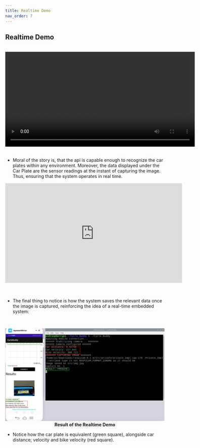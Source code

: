 ```yaml
---
title: Realtime Demo
nav_order: 7
---
```


## Realtime Demo
<br>
<div align="center">
  <video width="600" controls>
    <source src="videos/outdoor-demo-fix1.mp4" type="video/mp4">
  </video>
</div>
<br>

* Moral of the story is, that the api is capable enough to recognize the car plates within any environment. Moreover, the data displayed under the Car Plate are the sensor readings at the instant of capturing the image. Thus, ensuring that the system operates in real time. <br>

<p align="center">
 <iframe width="560" height="315" src="https://www.youtube.com/embed/NPxJzn9jRe8" title="YouTube video player" frameborder="0" allow="accelerometer; autoplay; clipboard-write; encrypted-media; gyroscope; picture-in-picture" allowfullscreen></iframe>
</p>

<br>

* The final thing to notice is how the system saves the relevant data once the image is captured, reinforcing the idea of a real-time embedded system:

<br>

<p align="center">
  <img src="images/Results+RealTime.png" width="700">
  <br>   
  <b>Result of the Realtime Demo</b>    
</p>

* Notice how the car plate is equivalent (green square), alongside car distance, velocity and bike velocity (red square).
<br><br />


